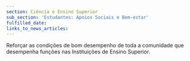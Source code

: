 ```yaml
---
section: Ciência e Ensino Superior
sub_section: 'Estudantes: Apoios Sociais e Bem-estar'
fulfilled_date:
links_to_news_articles:
---
```


Reforçar as condições de bom desempenho de toda a comunidade que desempenha funções nas Instituições de Ensino Superior.